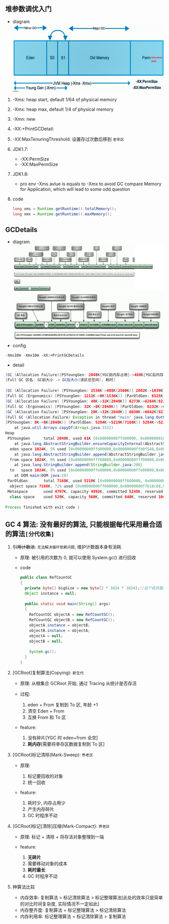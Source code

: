 ## 堆参数调优入门

- diagram
  ![avatar](/static/image/java/jvm.png)

1. -Xms: heap start, default 1/64 of physical memory
2. -Xmx: heap max, default 1/4 of physical memory
3. -Xmn: new
4. -XX:+PrintGCDetail:
5. -XX:MaxTenuringThreshold: 设置存过次数后移到 `老年区`
6. JDK1.7:

   - -XX:PermSize
   - -XX:MaxPermSize

7. JDK1.8:

   - pro env -Xms avlue is equals to -Xmx to avoid GC compare Memory for Application, which will lead to some odd question

8. code

   ```java
   long xms = Runtime.getRuntime().totalMemory();
   long xmx = Runtime.getRuntime().maxMemory();
   ```

## GCDetails

- diagram
  ![avatar](/static/image/java/FullGC.png)
  ![avatar](/static/image/java/GC.png)
- config

```xml
-Xms10m -Xmx10m -XX:+PrintGCDetails
```

- detail

```java
[GC (Allocation Failure)[PSYoungGen: 2048K{YGC前内存占用}->488K{YGC后内存占用}(2560K{新生区总内存})] 2048K{YGC前堆内存占用}->754K{YGC后堆内存占用}(9728K{JVM堆总大小}), 0.0010957 secs{YGC耗时}] [Times: user=0.00{YGC用户耗时} sys=0.00{YGC系统耗时}, real=0.00 secs{YGC实际耗时}]
[Full GC 区名: GC前大小 -> GC后大小(该区总空间), 耗时]

[GC (Allocation Failure) [PSYoungGen: 2536K->488K(2560K)] 2802K->1039K(9728K), 0.0015812 secs] [Times: user=0.00 sys=0.00, real=0.00 secs]
[Full GC (Ergonomics) [PSYoungGen: 1211K->0K(1536K)] [ParOldGen: 6525K->3418K(7168K)] 7736K->3418K(8704K), [Metaspace: 4761K->4761K(1056768K)], 0.0058887 secs] [Times: user=0.00 sys=0.00, real=0.01 secs]
[GC (Allocation Failure) [PSYoungGen: 40K->32K(2048K)] 6273K->6264K(9216K), 0.0003920 secs] [Times: user=0.00 sys=0.00, real=0.00 secs]
[Full GC (Ergonomics) [PSYoungGen: 32K->0K(2048K)] [ParOldGen: 6232K->4603K(7168K)] 6264K->4603K(9216K), [Metaspace: 4762K->4762K(1056768K)], 0.0139514 secs] [Times: user=0.05 sys=0.00, real=0.01 secs]
[GC (Allocation Failure) [PSYoungGen: 20K->32K(2048K)] 6030K->6042K(9216K), 0.0008025 secs] [Times: user=0.00 sys=0.00, real=0.00 secs]
[Full GC (Allocation Failure) Exception in thread "main" java.lang.OutOfMemoryError: Java heap space
[PSYoungGen: 0K->0K(2048K)] [ParOldGen: 5284K->5219K(7168K)] 5284K->5219K(9216K), [Metaspace: 4763K->4763K(1056768K)], 0.0103089 secs] [Times: user=0.02 sys=0.03, real=0.01 secs]
    at java.util.Arrays.copyOf(Arrays.java:3332)
Heap
 PSYoungGen      total 2048K, used 61K [0x00000000ffd00000, 0x0000000100000000, 0x0000000100000000)
    at java.lang.AbstractStringBuilder.ensureCapacityInternal(AbstractStringBuilder.java:124)
  eden space 1024K, 5% used [0x00000000ffd00000,0x00000000ffd0f548,0x00000000ffe00000)
    at java.lang.AbstractStringBuilder.append(AbstractStringBuilder.java:674)
  from space 1024K, 0% used [0x00000000fff00000,0x00000000fff00000,0x0000000100000000)
    at java.lang.StringBuilder.append(StringBuilder.java:208)
  to   space 1024K, 0% used [0x00000000ffe00000,0x00000000ffe00000,0x00000000fff00000)
    at OOM.main(OOM.java:18)
 ParOldGen       total 7168K, used 5219K [0x00000000ff600000, 0x00000000ffd00000, 0x00000000ffd00000)
  object space 7168K, 72% used [0x00000000ff600000,0x00000000ffb18c68,0x00000000ffd00000)
 Metaspace       used 4797K, capacity 4992K, committed 5248K, reserved 1056768K
  class space    used 529K, capacity 560K, committed 640K, reserved 1048576K

Process finished with exit code 1
```

## GC 4 算法: 没有最好的算法, 只能根据每代采用最合适的算法`[分代收集]`

1. ~~引用计数法~~: `无法解决循环依赖问题`, 维护计数器本身有消耗

   - 原理: 被引用的次数为 0, 就可以使用 System.gc() 进行回收
   - code

     ```java
     public class RefCountGC
     {
       private byte[] bigSize = new byte[2 * 1024 * 1024];//这个成员属性唯一的作用就是占用一点内存
       Object instance = null;

       public static void main(String[] args)
       {
         RefCountGC objectA = new RefCountGC();
         RefCountGC objectB = new RefCountGC();
         objectA.instance = objectB;
         objectB.instance = objectA;
         objectA = null;
         objectB = null;

         System.gc();
       }
     }
     ```

2. [GCRoot]复制算法(Copying): `新生代`

   - 原理: 从根集合 GCRoot 开始, 通过 Tracing 从统计是否存活
   - 过程:

     1. eden + From 复制到 To 区, 年龄 +1
     2. 清空 Eden + From
     3. 互换 From 和 To 区

   - feature:

     1. 没有碎片[YGC 时 eden+from 全空]
     2. **耗内存**[需要将幸存区数据复制到 To 区]

3. [GCRoot]标记清除(Mark-Sweep): `养老区`

   - 原理:

     1. 标记要回收的对象
     2. 统一回收

   - feature:

     1. 耗时少, 内存占用少
     2. 产生内存碎片
     3. GC 时程序不动

4. [GCRoot]标记[清除]压缩(Mark-Compact): `养老区`

   - 原理: 标记 + 清除 + 将存活对象整理到一端
   - feature:

     1. **无碎片**
     2. 需要移动对象的成本
     3. **耗时最长**
     4. GC 时程序不动

5. 种算法比较

   - 内存效率: 复制算法 > 标记清除算法 > 标记整理算法[此处的效率只是简单的对比时间复杂度, 实际情况不一定如此]
   - 内存整齐度: 复制算法 = 标记整理算法 > 标记清除算法
   - 内存利用率: 标记整理算法 = 标记清除算法 > 复制算法
